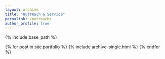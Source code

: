 ```yaml
---
layout: archive
title: "Outreach & Service"
permalink: /outreach/
author_profile: true
---
```


{% include base_path %}


{% for post in site.portfolio %}
  {% include archive-single.html %}
{% endfor %}


